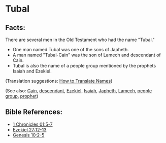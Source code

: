 # Tubal #

## Facts: ##

There are several men in the Old Testament who had the name "Tubal."

* One man named Tubal was one of the sons of Japheth.
* A man named "Tubal-Cain" was the son of Lamech and descendant of Cain.
* Tubal is also the name of a people group mentioned by the prophets Isaiah and Ezekiel.

(Translation suggestions: [How to Translate Names](en/ta-vol1/translate/man/translate-names))

(See also: [Cain](../other/cain.md), [descendant](../other/descendant.md), [Ezekiel](../other/ezekiel.md), [Isaiah](../other/isaiah.md), [Japheth](../other/japheth.md), [Lamech](../other/lamech.md), [people group](../other/peoplegroup.md), [prophet](../kt/prophet.md))

## Bible References: ##

* [1 Chronicles 01:5-7](en/tn/1ch/help/01/05)
* [Ezekiel 27:12-13](en/tn/ezk/help/27/12)
* [Genesis 10:2-5](en/tn/gen/help/10/02)